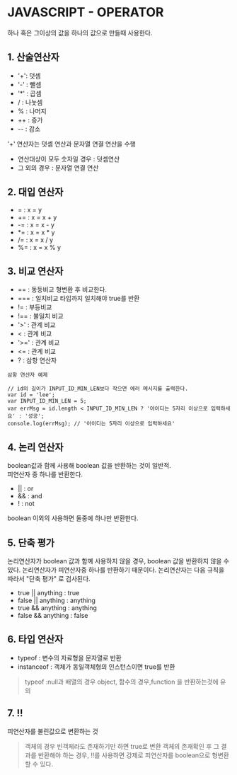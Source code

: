 # JAVASCRIPT - OPERATOR
하나 혹은 그이상의 값을 하나의 값으로 만들때 사용한다.

## 1. 산술연산자

- '+': 덧셈
- '-' : 뺄셈
- '*' : 곱셈
- / : 나눗셈
- % : 나머지
- ++ : 증가
- -- : 감소

'+' 연산자는 덧셈 연산과 문자열 연결 연산을 수행  
- 연산대상이 모두 숫자일 경우 : 덧셈연산
- 그 외의 경우 : 문자열 연결 연산 

## 2. 대입 연산자
- = : x = y
- += : x = x + y
- -= : x = x - y
- *= : x = x * y
- /= : x = x / y
- %= : x = x % y

## 3. 비교 연산자
- == : 동등비교 형변환 후 비교한다.
- === : 일치비교 타입까지 일치해야 true를 반환
- != : 부등비교
- !== : 불일치 비교
- '>' : 관계 비교
- < : 관계 비교
- '>=' : 관계 비교
- <= : 관계 비교
- ? : 삼항 연산자

`삼항 연산자 예제`
```
// id의 길이가 INPUT_ID_MIN_LEN보다 작으면 에러 메시지를 출력한다.
var id = 'lee';
var INPUT_ID_MIN_LEN = 5;
var errMsg = id.length < INPUT_ID_MIN_LEN ? '아이디는 5자리 이상으로 입력하세요' : '성공';
console.log(errMsg); // '아이디는 5자리 이상으로 입력하세요'
```
## 4. 논리 연산자
boolean값과 함께 사용해 boolean 값을 반환하는 것이 일반적.  
피연산자 중 하나를 반환한다.

- || : or
- && : and
- ! : not

boolean 이외의 사용하면 둘중에 하나만 반환한다.
## 5. 단축 평가
논리연산자가 boolean 값과 함꼐 사용하지 않을 경우, boolean 값을 반환하지 않을 수 있다. 논리연산자가 피연산자중 하나를 반환하기 때문이다. 논리연산자는 다음 규칙을 따라서 "단축 평가" 로 검사된다.

- true || anything : true
- false || anything : anything
- true && anything : anything
- false && anything : false

## 6. 타입 연산자
- typeof : 변수의 자료형을 문자열로 반환
- instanceof : 객체가 동일객체형의 인스턴스이면 true를 반환

> typeof :null과 배열의 경우 object, 함수의 경우,function 을 반환하는것에 유의

## 7. !!
피연산자를 불린값으로 변환하는 것

> 객체의 경우 빈객체라도 존재하기만 하면 true로 변환
> 객체의 존재확인 후 그 결과를 반환해야 하는 경우, !!를 사용하면 강제로 피연산자를 boolean으로 형변환 할 수 있다.